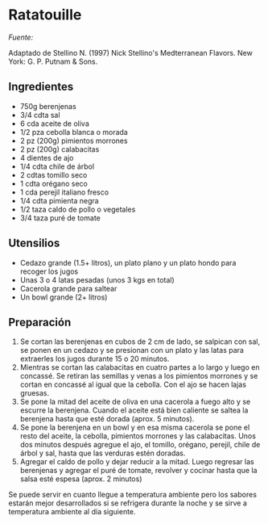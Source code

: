 # Ratatouille


*Fuente:*

  Adaptado de Stellino N. (1997) Nick Stellino's Medterranean Flavors. New York: G. P. Putnam & Sons. 


## Ingredientes

- 750g berenjenas 
- 3/4 cdta sal
- 6 cda aceite de oliva
- 1/2 pza cebolla blanca o morada
- 2 pz (200g) pimientos morrones
- 2 pz (200g) calabacitas
- 4 dientes de ajo
- 1/4 cdta chile de árbol
- 2 cdtas tomillo seco 
- 1 cdta orégano seco
- 1 cda perejil italiano fresco 
- 1/4 cdta pimienta negra
- 1/2 taza caldo de pollo o vegetales
- 3/4 taza puré de tomate


## Utensilios

- Cedazo grande (1.5+ litros), un plato plano y un plato hondo para recoger los jugos
- Unas 3 o 4 latas pesadas (unos 3 kgs en total)
- Cacerola grande para saltear 
- Un bowl grande (2+ litros)


## Preparación


1. Se cortan las berenjenas en cubos de 2 cm de lado, se salpican con sal, se ponen en un cedazo y se presionan con un plato y las latas para extraerles los jugos durante 15 o 20 minutos.
2. Mientras se cortan las calabacitas en cuatro partes a lo largo y luego en concassé. Se retiran las semillas y venas a los pimientos morrones y se cortan en concassé al igual que la cebolla. Con el ajo se hacen lajas gruesas.
3. Se pone la mitad del aceite de oliva en una cacerola a fuego alto y se escurre la berenjena. Cuando el aceite está bien caliente se saltea la berenjena hasta que esté dorada (aprox. 5 minutos). 
4. Se pone la berenjena en un bowl y en esa misma cacerola se pone el resto del aceite, la cebolla, pimientos morrones y las calabacitas. Unos dos minutos después agregue el ajo, el tomillo, orégano, perejil, chile de árbol y sal, hasta que las verduras estén doradas.
5. Agregar el caldo de pollo y dejar reducir a la mitad. Luego regresar las berenjenas y agregar el puré de tomate, revolver y cocinar hasta que la salsa esté espesa (aprox. 2 minutos)

Se puede servir en cuanto llegue a temperatura ambiente pero los sabores estarán mejor desarrollados si se refrigera durante la noche y se sirve a temperatura ambiente al día siguiente.

